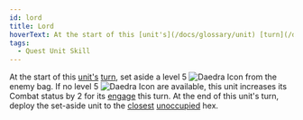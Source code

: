 ```yaml
---
id: lord
title: Lord
hoverText: At the start of this [unit's](/docs/glossary/unit) [turn](/docs/glossary/turn), set aside a level 5 Daedra from the enemy bag. If no level 5 Daedra are available, this unit increases its Combat status by 2 for its [engage](/docs/battles/enemy-turn) this turn. At the end of this unit's turn, deploy the set-aside unit to the [closest](/docs/glossary/closest) [unoccupied](/docs/glossary/occupied) hex.
tags:
  - Quest Unit Skill
---
```


At the start of this [unit's](/docs/glossary/unit) [turn](/docs/glossary/turn), set aside a level 5 <img src="/icons/daedra.svg" alt="Daedra Icon" className="icon-svg" /> from the enemy bag. If no level 5 <img src="/icons/daedra.svg" alt="Daedra Icon" className="icon-svg" /> are available, this unit increases its Combat status by 2 for its [engage](/docs/battles/enemy-turn) this turn. At the end of this unit's turn, deploy the set-aside unit to the [closest](/docs/glossary/closest) [unoccupied](/docs/glossary/occupied) hex.
